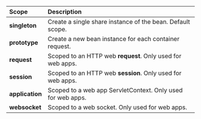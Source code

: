 | Scope           | Description                                                 |
|:----------------|:------------------------------------------------------------|
| **singleton**   | Create a single share instance of the bean. Default scope.  |
| **prototype**   | Create a new bean instance for each container request.      |
| **request**     | Scoped to an HTTP web **request**. Only used for web apps.  |
| **session**     | Scoped to an HTTP web **session**. Only used for web apps.  |
| **application** | Scoped to a web app ServletContext. Only used for web apps. |
| **websocket**   | Scoped to a web socket. Only used for web apps.             |
